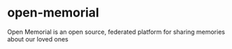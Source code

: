 # open-memorial
Open Memorial is an open source, federated platform for sharing memories about our loved ones
